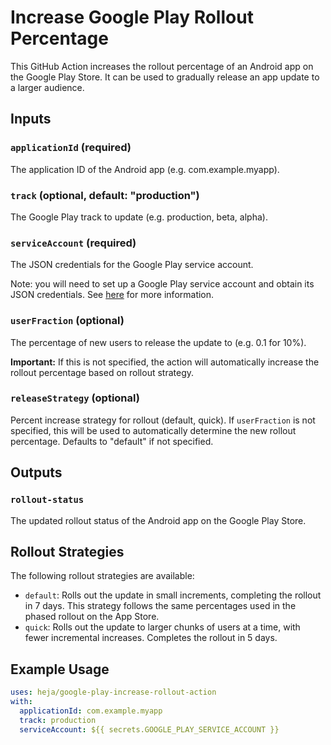 # Increase Google Play Rollout Percentage

This GitHub Action increases the rollout percentage of an Android app on the Google Play Store. It can be used to gradually release an app update to a larger audience.

## Inputs

### `applicationId` (required)

The application ID of the Android app (e.g. com.example.myapp).

### `track` (optional, default: "production")

The Google Play track to update (e.g. production, beta, alpha).

### `serviceAccount` (required)

The JSON credentials for the Google Play service account.

Note: you will need to set up a Google Play service account and obtain its JSON credentials. See [here](https://developers.google.com/android-publisher/getting_started#using_a_service_account) for more information.

### `userFraction` (optional)

The percentage of new users to release the update to (e.g. 0.1 for 10%). 

**Important:** If this is not specified, the action will automatically increase the rollout percentage based on rollout strategy.

### `releaseStrategy` (optional)

Percent increase strategy for rollout (default, quick). If `userFraction` is not specified, this will be used to automatically determine the new rollout percentage. Defaults to "default" if not specified.

## Outputs

### `rollout-status`

The updated rollout status of the Android app on the Google Play Store.

## Rollout Strategies

The following rollout strategies are available:

- `default`: Rolls out the update in small increments, completing the rollout in 7 days. This strategy follows the same percentages used in the phased rollout on the App Store.
- `quick`: Rolls out the update to larger chunks of users at a time, with fewer incremental increases. Completes the rollout in 5 days.

## Example Usage

```yaml
uses: heja/google-play-increase-rollout-action
with:
  applicationId: com.example.myapp
  track: production
  serviceAccount: ${{ secrets.GOOGLE_PLAY_SERVICE_ACCOUNT }}
```
